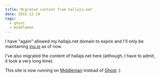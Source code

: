 ```yaml
---
title: Migrated content from hallajs.net
date: 2015-12-19
tags:
  - ghost
  - middleman
---
```


I have "again" allowed my hallajs.net domain to expire and I'll only be maintaining [inu.io](http://inu.io "inu.io") as of now.

I've also migrated the content of hallajs.net here (although, I have to admit, it took a very long time).

This site is now running on [Middleman](http://middlemanapp.com "Middleman") instead of [Ghost](http://ghost.io "Ghost") :)
